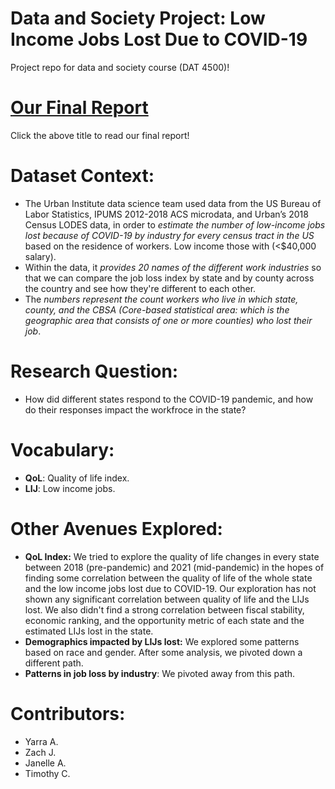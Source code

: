 # Data and Society Project: Low Income Jobs Lost Due to COVID-19 
Project repo for data and society course (DAT 4500)!

# [Our Final Report](DAT4500-Final.md)
Click the above title to read our final report!

# Dataset Context:
- The Urban Institute data science team used data from the US Bureau of Labor Statistics, IPUMS 2012-2018 ACS microdata, and Urban’s 2018 Census LODES data, in order to *estimate the number of low-income jobs lost because of COVID-19 by industry for every census tract in the US* based on the residence of workers. Low income those with (<$40,000 salary).
- Within the data, it *provides 20 names of the different work industries* so that we can compare the job loss index by state and by county across the country and see how they're different to each other. 
- The *numbers represent the count workers who live in which state, county, and the CBSA (Core-based statistical area: which is the geographic area  that consists of one or more counties) who lost their job*.

# Research Question:
- How did different states respond to the COVID-19 pandemic, and how do their responses impact the workfroce in the state?

# Vocabulary:
- **QoL**: Quality of life index.
- **LIJ**: Low income jobs.

# Other Avenues Explored:
- **QoL Index:** We tried to explore the quality of life changes in every state between 2018 (pre-pandemic) and 2021 (mid-pandemic) in the hopes of finding some correlation between the quality of life of the whole state and the low income jobs lost due to COVID-19. Our exploration has not shown any significant correlation between quality of life and the LIJs lost. We also didn't find a strong correlation between fiscal stability, economic ranking, and the opportunity metric of each state and the estimated LIJs lost in the state.
- **Demographics impacted by LIJs lost:** We explored some patterns based on race and gender. After some analysis, we pivoted down a different path.
- **Patterns in job loss by industry**: We pivoted away from this path.

# Contributors:
- Yarra A.
- Zach J.
- Janelle A.
- Timothy C.
